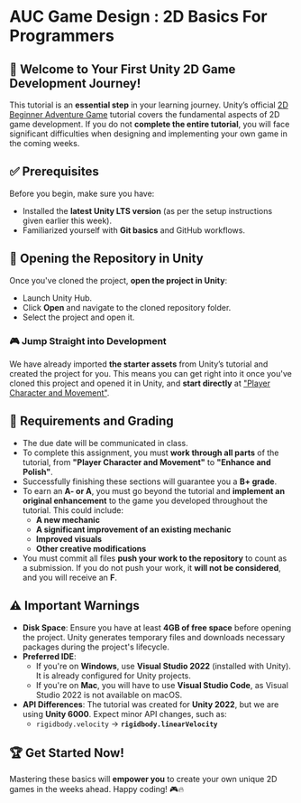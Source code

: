 # AUC Game Design : 2D Basics For Programmers

## 🚀 Welcome to Your First Unity 2D Game Development Journey!

This tutorial is an **essential step** in your learning journey. Unity’s official [2D Beginner Adventure Game](https://learn.unity.com/course/2d-beginner-adventure-game?uv=2022.3) tutorial covers the fundamental aspects of 2D game development. If you do not **complete the entire tutorial**, you will face significant difficulties when designing and implementing your own game in the coming weeks.

## ✅ Prerequisites

Before you begin, make sure you have:

- Installed the **latest Unity LTS version** (as per the setup instructions given earlier this week).
- Familiarized yourself with **Git basics** and GitHub workflows.

## 📂 Opening the Repository in Unity

Once you've cloned the project, **open the project in Unity**:

- Launch Unity Hub.
- Click **Open** and navigate to the cloned repository folder.
- Select the project and open it.

### 🎮 Jump Straight into Development

We have already imported **the starter assets** from Unity’s tutorial and created the project for you. This means you can get right into it once you've cloned this project and opened it in Unity, and **start directly** at ["Player Character and Movement"](https://learn.unity.com/tutorial/player-character-and-movement-2?uv=2022.3).

## 📜 Requirements and Grading

- The due date will be communicated in class.
- To complete this assignment, you must **work through all parts** of the tutorial, from **"Player Character and Movement"** to **"Enhance and Polish"**.
- Successfully finishing these sections will guarantee you a **B+ grade**.
- To earn an **A- or A**, you must go beyond the tutorial and **implement an original enhancement** to the game you developed throughout the tutorial. This could include:
  - **A new mechanic**
  - **A significant improvement of an existing mechanic**
  - **Improved visuals**
  - **Other creative modifications**
- You must commit all files **push your work to the repository** to count as a submission. If you do not push your work, it **will not be considered**, and you will receive an **F**.

## ⚠️ Important Warnings

- **Disk Space**: Ensure you have at least **4GB of free space** before opening the project. Unity generates temporary files and downloads necessary packages during the project's lifecycle.
- **Preferred IDE**: 
  - If you're on **Windows**, use **Visual Studio 2022** (installed with Unity). It is already configured for Unity projects.
  - If you're on **Mac**, you will have to use **Visual Studio Code**, as Visual Studio 2022 is not available on macOS.
- **API Differences**: The tutorial was created for **Unity 2022**, but we are using **Unity 6000**. Expect minor API changes, such as:
  - `rigidbody.velocity` → **`rigidbody.linearVelocity`**

## 🏆 Get Started Now!

Mastering these basics will **empower you** to create your own unique 2D games in the weeks ahead. Happy coding! 🎮🔥
